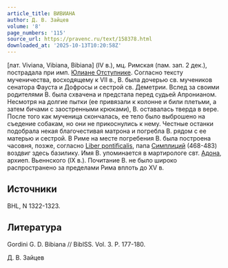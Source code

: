 ```yaml
---
article_title: ВИВИАНА
author: Д. В. Зайцев
volume: '8'
page_numbers: '115'
source_url: https://pravenc.ru/text/158378.html
downloaded_at: '2025-10-13T10:20:58Z'
---
```


[лат. Viviana, Vibiana, Bibiana] (IV в.), мц. Римская (пам. зап. 2 дек.), пострадала при имп. [Юлиане Отступнике](<https://pravenc.ru/text/Юлиане Отступнике.html>). Согласно тексту мученичества, восходящему к VII в., В. была дочерью св. мучеников сенатора Фауста и Дофросы и сестрой св. Деметрии. Вслед за своими родителями В. была схвачена и предстала перед судьей Апронианом. Несмотря на долгие пытки (ее привязали к колонне и били плетьми, а затем бичами с заостренными крюками), В. оставалась тверда в вере. После того как мученица скончалась, ее тело было выброшено на съедение собакам, но они не прикоснулись к нему. Честные останки подобрала некая благочестивая матрона и погребла В. рядом с ее матерью и сестрой. В Риме на месте погребения В. была построена часовня, позже, согласно [Liber pontificalis](<https://pravenc.ru/text/Liber pontificalis.html>), папа [Симплиций](https://pravenc.ru/text/Симплиций.html) (468-483) воздвиг здесь базилику. Имя В. упоминается в мартирологе свт. [Адона](https://pravenc.ru/text/Адон.html), архиеп. Вьеннского (IX в.). Почитание В. не было широко распространено за пределами Рима вплоть до XV в.

## Источники

BHL, N 1322-1323.

## Литература

Gordini G. D. Bibiana // BiblSS. Vol. 3. P. 177-180.

Д. В. Зайцев
